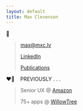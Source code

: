 ```yaml
---
layout: default
title: Max Clevenson
---
```


💬

> [&#109;&#097;&#120;&#064;&#109;&#120;&#099;&#046;&#108;&#118;](mailto:&#109;&#097;&#120;&#064;&#109;&#120;&#099;&#046;&#108;&#118;?subject=Hello%20from%20mxc.lv) 
> 
> [LinkedIn](https://www.linkedin.com/in/maxclevenson/)
> 
> [Publications](https://www.amazon.com/s?k=max+clevenson)
&nbsp;

❤️‍🔥&nbsp;&nbsp;&nbsp;&nbsp;PREVIOUSLY . . .

> Senior UX @ [Amazon](https://advertising.amazon.com)
> 
> 75+ apps @ [WillowTree](https://willowtreeapps.com/portfolio)
